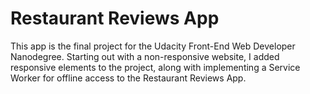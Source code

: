 # Restaurant Reviews App

This app is the final project for the Udacity Front-End Web Developer Nanodegree.  Starting out with a non-responsive website, I added responsive elements to the project, along with implementing a Service Worker for offline access to the Restaurant Reviews App.